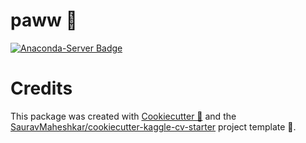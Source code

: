 # paww 🐾

[![Anaconda-Server Badge](https://anaconda.org/sauravmaheshkar/paww/badges/license.svg)](https://anaconda.org/sauravmaheshkar/paww) 

# Credits
This package was created with [Cookiecutter 🥠](https://github.com/cookiecutter/cookiecutter) and the [SauravMaheshkar/cookiecutter-kaggle-cv-starter](https://github.com/SauravMaheshkar/cookiecutter-kaggle-cv-starter) project template 📒.